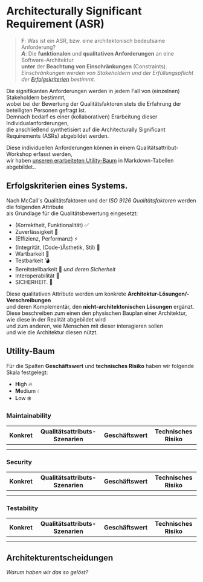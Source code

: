 # Architecturally Significant Requirement (ASR)

> **F**: Was ist ein ASR, bzw. eine architektonisch bedeutsame Anforderung?  
> ***A***: Die **funktionalen** und **qualitativen Anforderungen** an eine Software-Architektur  
> **unter** der **Beachtung von Einschränkungen** (Constraints).  
> *Einschränkungen werden von Stakeholdern und der Erfüllungspflicht der [Erfolgskriterien](#erfolgskriterien-eines-systems) bestimmt.*

Die signifikanten Anforderungen werden in jedem Fall von (einzelnen) Stakeholdern bestimmt,  
wobei bei der Bewertung der Qualitätsfaktoren stets die Erfahrung der beteiligten Personen gefragt ist.  
Demnach bedarf es einer (kollaborativen) Erarbeitung dieser Individualanforderungen,  
die anschließend synthetisiert auf die Architecturally Significant Requirements (ASRs) abgebildet werden.  

Diese individuellen Anforderungen können in einem Qualitätsattribut-Workshop erfasst werden,  
wir haben [unseren erarbeiteten Utility-Baum](#utility-baum) in Markdown-Tabellen abgebildet..

## Erfolgskriterien eines Systems.

Nach McCall's Qualitätsfaktoren und der *ISO 9126 Qualitätsfaktoren* werden die folgenden Attribute  
als Grundlage für die Qualitätsbewertung eingesetzt:  

 - (Korrektheit, Funktionalität) ✅
 - Zuverlässigkeit 🦾
 - (Effizienz, Performanz) ⚡
 - (Integrität, (Code-)Ästhetik, Stil) 🦋
 - Wartbarkeit 🔧
 - Testbarkeit 💣
 - Bereitstellbarkeit 🦾 *und deren Sicherheit* 
 - Interoperabilität 🔌
 - SICHERHEIT. 🔏

Diese qualitativen Attribute werden um konkrete **Architektur-Lösungen/-Verschreibungen**  
und deren Komplementär, den **nicht-architektonischen Lösungen** ergänzt.  
Diese beschreiben zum einen den physischen Bauplan einer Architektur,  
wie diese in der Realität abgebildet wird  
und zum anderen, wie Menschen mit dieser interagieren sollen  
und wie die Architektur diesen nützt.


## Utility-Baum

Für die Spalten **Geschäftswert** und **technisches Risiko** haben wir folgende Skala festgelegt:  

 - **H**igh 🔥
 - **M**edium 💧
 - **L**ow ❄️


### Maintainability

|    Konkret    |     Qualitätsattributs-Szenarien      | Geschäftswert | Technisches Risiko |  
|---------------|---------------------------------------|---------------|--------------------|
| | | | |
| | | | |

### Security

|    Konkret    |     Qualitätsattributs-Szenarien      | Geschäftswert | Technisches Risiko |  
|---------------|---------------------------------------|---------------|--------------------|
| | | | |
| | | | |

### Testability

|    Konkret    |     Qualitätsattributs-Szenarien      | Geschäftswert | Technisches Risiko |  
|---------------|---------------------------------------|---------------|--------------------|
| | | | |
| | | | |

## Architekturentscheidungen

*Warum haben wir das so gelöst?*